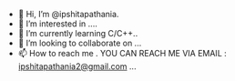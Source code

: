 - 👋 Hi, I’m @ipshitapathania.
- 👀 I’m interested in .... 
- 🌱 I’m currently learning C/C++..
- 💞️ I’m looking to collaborate on ...
- 📫 How to reach me . YOU CAN REACH ME VIA EMAIL : ipshitapathania2@gmail.com ...

<!---
ipshitapathania/ipshitapathania is a ✨ special ✨ repository because its `README.md` (this file) appears on your GitHub profile.
You can click the Preview link to take a look at your changes.
--->
